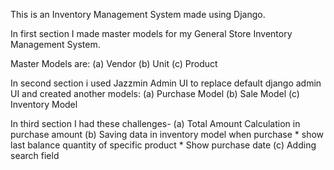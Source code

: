 This is an Inventory Management System made using Django.

In first section I made master models for my General Store Inventory Management System.

Master Models are:
(a) Vendor
(b) Unit
(c) Product

In second section i used Jazzmin Admin UI to replace default django admin UI and created another models:
(a) Purchase Model
(b) Sale Model
(c) Inventory Model 

In third section I had these challenges-
(a) Total Amount Calculation in purchase amount
(b) Saving data in inventory model when purchase
    * show last balance quantity of specific product
    * Show purchase date
(c) Adding search field
    